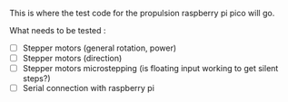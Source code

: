 This is where the test code for the propulsion raspberry pi pico will go.

What needs to be tested : 
- [ ] Stepper motors (general rotation, power)
- [ ] Stepper motors (direction)
- [ ] Stepper motors microstepping (is floating input working to get silent steps?)
- [ ] Serial connection with raspberry pi
